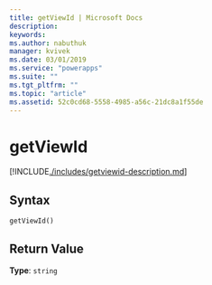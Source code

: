 ```yaml
---
title: getViewId | Microsoft Docs
description: 
keywords:
ms.author: nabuthuk
manager: kvivek
ms.date: 03/01/2019
ms.service: "powerapps"
ms.suite: ""
ms.tgt_pltfrm: ""
ms.topic: "article"
ms.assetid: 52c0cd68-5558-4985-a56c-21dc8a1f55de
---
```


# getViewId

[!INCLUDE[./includes/getviewid-description.md](./includes/getviewid-description.md)]

## Syntax

`getViewId()`

## Return Value

**Type**: `string`


